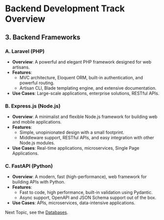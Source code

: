 # Backend Development Track Overview

## 3. Backend Frameworks

### A. Laravel (PHP)
- **Overview**: A powerful and elegant PHP framework designed for web artisans.
- **Features**:
  - MVC architecture, Eloquent ORM, built-in authentication, and powerful routing.
  - Artisan CLI, Blade templating engine, and extensive documentation.
- **Use Cases**: Large-scale applications, enterprise solutions, RESTful APIs.

### B. Express.js (Node.js)
- **Overview**: A minimalist and flexible Node.js framework for building web and mobile applications.
- **Features**:
  - Simple, unopinionated design with a small footprint.
  - Middleware support, RESTful APIs, and easy integration with other Node.js modules.
- **Use Cases**: Real-time applications, microservices, Single Page Applications.

### C. FastAPI (Python)
- **Overview**: A modern, fast (high-performance), web framework for building APIs with Python.
- **Features**:
  - Fast to code, high performance, built-in validation using Pydantic.
  - Async support, OpenAPI and JSON Schema support out of the box.
- **Use Cases**: APIs, microservices, data-intensive applications.


Next Topic, see the [Databases](Week1/Databases.md).